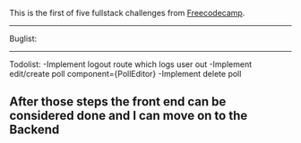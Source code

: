 This is the first of five fullstack challenges from [Freecodecamp](https://www.freecodecamp.com).


-------------------------------------------------------------------------------
Buglist:

-------------------------------------------------------------------------------
Todolist:
-Implement logout route which logs user out
-Implement edit/create poll component={PollEditor}
-Implement delete poll

After those steps the front end can be considered done and I can move on to the
Backend
-------------------------------------------------------------------------------
